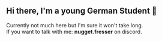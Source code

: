 ## Hi there, I'm a young German Student 👋
Currently not much here but I'm sure it won't take long. <br/>
If you want to talk with me: **nugget.fresser** on discord.







<!--
**Hxhnchxn/Hxhnchxn** is a ✨ _special_ ✨ repository because its `README.md` (this file) appears on your GitHub profile.

Here are some ideas to get you started:

- 🔭 I’m currently working on ...
- 🌱 I’m currently learning ...
- 👯 I’m looking to collaborate on ...
- 🤔 I’m looking for help with ...
- 💬 Ask me about ...
- 📫 How to reach me: ...
- 😄 Pronouns: ...
- ⚡ Fun fact: ...
-->
